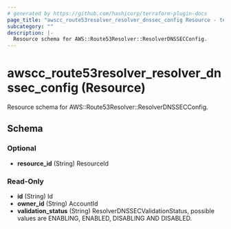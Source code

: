 ```yaml
---
# generated by https://github.com/hashicorp/terraform-plugin-docs
page_title: "awscc_route53resolver_resolver_dnssec_config Resource - terraform-provider-awscc"
subcategory: ""
description: |-
  Resource schema for AWS::Route53Resolver::ResolverDNSSECConfig.
---
```


# awscc_route53resolver_resolver_dnssec_config (Resource)

Resource schema for AWS::Route53Resolver::ResolverDNSSECConfig.



<!-- schema generated by tfplugindocs -->
## Schema

### Optional

- **resource_id** (String) ResourceId

### Read-Only

- **id** (String) Id
- **owner_id** (String) AccountId
- **validation_status** (String) ResolverDNSSECValidationStatus, possible values are ENABLING, ENABLED, DISABLING AND DISABLED.


